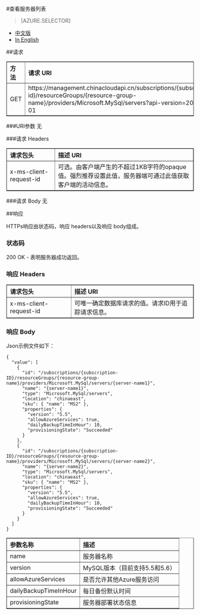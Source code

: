 <properties linkid="" urlDisplayName="" pageTitle="使用PowerShell管理MySQL Database on Azure - Azure 微软云" metaKeywords="Azure 云,技术文档,文档与资源,MySQL,数据库,入门指南,Azure MySQL, MySQL PaaS,Azure MySQL PaaS, API, Azure MySQL Service, Azure RDS" description="本文介绍如何通过API实现更多MySQL Database on Azure的查询、创建、修改、删除等操作。" metaCanonical="" services="MySQL" documentationCenter="Services" title="" authors="sofia" solutions="" manager="" editor="" />  

<tags ms.service="mysql" ms.date="05/28/2016" wacn.date="05/28/2016"/>

#查看服务器列表

> [AZURE.SELECTOR]
- [中文版](/documentation/articles/mysql-database-api-serverlist)
- [In English](/documentation/articles/mysql-database-enus-api-serverlist)

##请求
<table width="100%" border="1" cellspacing="0" cellpadding="0">
  <th align="left"><strong>方法</strong>
    </td>
  <th align="left"><strong>请求 URI</strong>
    </td>
  
  <tr>
    <td>GET   </td>
    <td>https://management.chinacloudapi.cn/subscriptions/{subscription-id}/resourceGroups/{resource-group-name}/providers/Microsoft.MySql/servers?api-version=2015-09-01</td>
  </tr>
</table>

###URI参数
无

###请求 Headers
<table width="100%" border="1" cellspacing="0" cellpadding="0">
  <th align="left"><strong>请求包头</strong>
    </td>
  <th align="left"><strong>描述 URI</strong>
    </td>
  
  <tr>
    <td>x-ms-client-request-id</td>
    <td>可选。由客户端产生的不超过1KB字符的opaque值。强烈推荐设置此值，服务器端可通过此值获取客户端的活动信息。</td>
  </tr>
</table>

###请求 Body
无

##响应

HTTPs响应由状态码，响应 headers以及响应 body组成。
### 状态码
200 OK - 表明服务器成功返回。

### 响应 Headers

<table width="100%" border="1" cellspacing="0" cellpadding="0">
  <th align="left"><strong>请求包头</strong>
    </td>
  <th align="left"><strong>描述 URI</strong>
    </td>
  
  <tr>
    <td>x-ms-client-request-id</td>
    <td>可唯一确定数据库请求的值。请求ID用于追踪请求信息。</td>
  </tr>
</table>

### 响应 Body
Json示例文件如下：
```
{
  "value": [
    {
      "id": "/subscriptions/{subscription-ID}/resourceGroups/{resource-group-name}/providers/Microsoft.MySql/servers/{server-name1}",
      "name": "{server-name1}",
      "type": "Microsoft.MySql/servers",
      "location": "chinaeast",
      "sku": { "name": "MS2" },
      "properties": {
        "version": "5.5",
        "allowAzureServices": true,
        "dailyBackupTimeInHour": 10,
        "provisioningState": "Succeeded"
      }
    },
    {
      "id": "/subscriptions/{subscription-ID}/resourceGroups/{resource-group-name}/providers/Microsoft.MySql/servers/{server-name2}",
      "name": "{server-name2}",
      "type": "Microsoft.MySql/servers",
      "location": "chinaeast",
      "sku": { "name": "MS2" },
      "properties": {
        "version": "5.5",
        "allowAzureServices": true,
        "dailyBackupTimeInHour": 10,
        "provisioningState": "Succeeded"
      }
    }
  ]
}

```
<table width="100%" border="1" cellspacing="0" cellpadding="0">
  <th align="left"><strong>参数名称</strong>
    </td>
  <th align="left"><strong>描述</strong>
    </td>
  
  <tr>
    <td>name</td>
    <td>服务器名称</td>
  </tr>
 <tr>
    <td>version </td>
    <td>MySQL版本（目前支持5.5和5.6）</td>
  </tr>
 <tr>
    <td>allowAzureServices</td>
    <td>是否允许其他Azure服务访问</td>
  </tr>
  <tr>
    <td>dailyBackupTimeInHour </td>
    <td>每日备份默认时间</td>
  </tr>
  <tr>
    <td>provisioningState</td>
    <td>服务器部署状态信息</td>
  </tr>
</table>